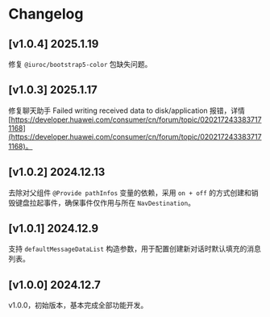 # Changelog

## [v1.0.4] 2025.1.19

修复 `@iuroc/bootstrap5-color` 包缺失问题。

## [v1.0.3] 2025.1.17

修复聊天助手 Failed writing received data to disk/application
报错，详情 [https://developer.huawei.com/consumer/cn/forum/topic/0202172433837171168](https://developer.huawei.com/consumer/cn/forum/topic/0202172433837171168)。

## [v1.0.2] 2024.12.13

去除对父组件 `@Provide pathInfos` 变量的依赖，采用 `on + off`
的方式创建和销毁键盘拉起事件，确保事件仅作用与所在 `NavDestination`。

## [v1.0.1] 2024.12.9

支持 `defaultMessageDataList` 构造参数，用于配置创建新对话时默认填充的消息列表。

## [v1.0.0] 2024.12.7

v1.0.0，初始版本，基本完成全部功能开发。